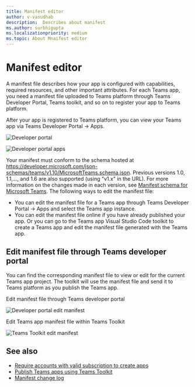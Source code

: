```yaml
---
title: Manifest editor
author: v-vasudhab
description:  Describes about manifest
ms.author: surbhigupta
ms.localizationpriority: medium
ms.topic: About Mnaifest editor
---
```


# Manifest editor

A manifest file describes how your app is configured with capabilities, required resources, and other important attributes. For each Teams app, you need a manifest file uploaded to Teams platform through Teams Developer Portal, Teams toolkit, and so on to register your app to Teams platform.

After your app is registered to Teams platform, you can view your Teams app via Teams Developer Portal -> Apps.

 ![Developer portal](~/assets/images/tools-and-sdks/developer-portal.png)

 ![Developer portal apps](~/assets/images/tools-and-sdks/developer-apps-preview.png)

Your manifest must conform to the schema hosted at https://developer.microsoft.com/json-schemas/teams/v1.10/MicrosoftTeams.schema.json. Previous versions 1.0, 1.1,..., and 1.6 are also supported (using "v1.x" in the URL). For more information on the changes made in each version, see [Manifest schema for Microsoft Teams](../resources/schema/manifest-schema.md).
The following ways to edit the manifest file:

* You can edit the manifest file for a Teams app through Teams Developer Portal -> Apps and select the Teams app instance.
* You can edit the manifest file online if you have already published your app. Or you can go to the Teams app Visual Studio Code toolkit to create a Teams app and edit the manifest file generated with the Teams app. 

## Edit manifest file through Teams developer portal

 You can find the corresponding manifest file to view or edit for the current Teams app project. The toolkit will use the manifest file and send it to Teams platform as you publish the Teams app.

Edit manifest file through Teams developer portal

 ![Developer portal edit manifest](~/assets/images/tools-and-sdks/dev-portal-edit-manifest.png)

Edit Teams app manifest file within Teams Toolkit

 ![Teams Toolkit edit manifest](~/assets/images/tools-and-sdks/Teams-toolkit-edit-manifest.png)

## See also

* [Require accounts with valid subscription to create apps](teams-toolkit-account.md)
* [Publish Teams apps using Teams Toolkit](teams-toolkit-publish.md)
* [Manifest change log](https://github.com/OfficeDev/microsoft-teams-app-schema/releases)